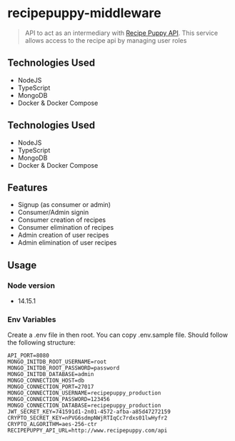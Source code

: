 # recipepuppy-middleware

> API to act as an intermediary with [Recipe Puppy API](http://www.recipepuppy.com/about/api/.). This service allows access to the recipe api by managing user roles

## Technologies Used

- NodeJS
- TypeScript
- MongoDB
- Docker & Docker Compose

## Technologies Used

- NodeJS
- TypeScript
- MongoDB
- Docker & Docker Compose

## Features

- Signup (as consumer or admin)
- Consumer/Admin signin
- Consumer creation of recipes
- Consumer elimination of recipes
- Admin creation of user recipes
- Admin elimination of user recipes

## Usage

### Node version

- 14.15.1

### Env Variables

Create a .env file in then root. You can copy .env.sample file.
Should follow the following structure:

```
API_PORT=8080
MONGO_INITDB_ROOT_USERNAME=root
MONGO_INITDB_ROOT_PASSWORD=password
MONGO_INITDB_DATABASE=admin
MONGO_CONNECTION_HOST=db
MONGO_CONNECTION_PORT=27017
MONGO_CONNECTION_USERNAME=recipepuppy_production
MONGO_CONNECTION_PASSWORD=123456
MONGO_CONNECTION_DATABASE=recipepuppy_production
JWT_SECRET_KEY=741591d1-2n01-4572-afba-a85d47272159
CRYPTO_SECRET_KEY=nPVG6sdmpNWjRTIqCc7rdxs01lwHyfr2
CRYPTO_ALGORITHM=aes-256-ctr
RECIPEPUPPY_API_URL=http://www.recipepuppy.com/api
```
